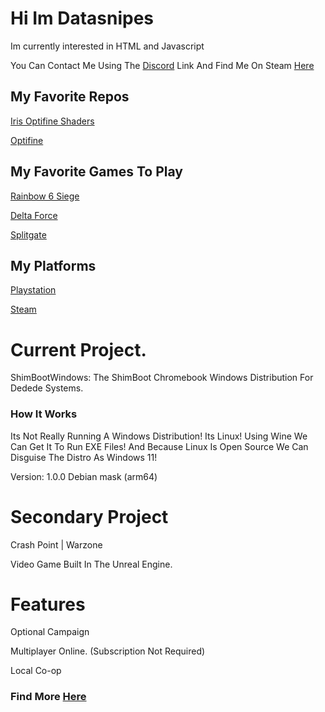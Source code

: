 # Hi Im Datasnipes

Im currently interested in HTML and Javascript

You Can Contact Me Using The [Discord](https://discord.com/users/jamesus3.0) Link
And Find Me On Steam [Here](https://steamcommunity.com/id/GrimeyTheBanana/games)

## My Favorite Repos

[Iris Optifine Shaders](https://github.com/IrisShaders/Iris)

[Optifine](https://github.com/sp614x/optifine)

## My Favorite Games To Play

[Rainbow 6 Siege](https://store.steampowered.com/app/359550)

[Delta Force](https://store.steampowered.com/app/2507950/Delta_Force/)

[Splitgate](https://store.steampowered.com/app/677620/Splitgate/)

## My Platforms
[Playstation](https://profile.playstation.com/GrimeyBanana)

[Steam](https://steamcommunity.com/id/GrimeyTheBanana/games)

# Current Project.

ShimBootWindows: The ShimBoot Chromebook Windows Distribution For Dedede Systems.

### How It Works

Its Not Really Running A Windows Distribution! Its Linux! Using Wine We Can Get It To Run EXE Files! And Because Linux Is Open Source We Can Disguise The Distro As Windows 11!

Version: 1.0.0 Debian mask (arm64)

# Secondary Project

Crash Point | Warzone 

Video Game Built In The Unreal Engine.

# Features

Optional Campaign 

Multiplayer Online. (Subscription Not Required)

Local Co-op 

### Find More [Here]()